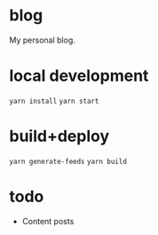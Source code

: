 # blog

My personal blog.

# local development
`yarn install`
`yarn start`

# build+deploy
`yarn generate-feeds`
`yarn build`

# todo
 - Content posts
